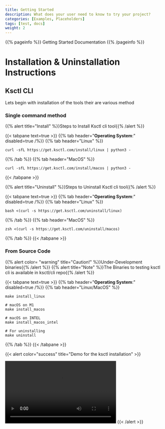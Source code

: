 ```yaml
---
title: Getting Started
description: What does your user need to know to try your project?
categories: [Examples, Placeholders]
tags: [test, docs]
weight: 2
---
```


{{% pageinfo %}}
Getting Started Documentation
{{% /pageinfo %}}

# Installation & Uninstallation Instructions

## Ksctl CLI
Lets begin with installation of the tools
their are various method

### Single command method

{{% alert title="Install" %}}Steps to Install Ksctl cli tool{{% /alert %}}

{{< tabpane text=true >}}
  {{% tab header="**Operating System**:" disabled=true /%}}
  {{% tab header="Linux" %}}
```shell
curl -sfL https://get.ksctl.com/install/linux | python3 -
```
  {{% /tab %}}
  {{% tab header="MacOS" %}}
```shell
curl -sfL https://get.ksctl.com/install/macos | python3 -
```
{{< /tabpane >}}


{{% alert title="Uninstall" %}}Steps to Uninstall Ksctl cli tool{{% /alert %}}

{{< tabpane text=true >}}
  {{% tab header="**Operating System**:" disabled=true /%}}
  {{% tab header="Linux" %}}
```shell
bash <(curl -s https://get.ksctl.com/uninstall/linux)
```
  {{% /tab %}}
  {{% tab header="MacOS" %}}
```shell
zsh <(curl -s https://get.ksctl.com/uninstall/macos)
```
  {{% /tab %}}
{{< /tabpane >}}


### From Source Code

{{% alert color= "warning" title="Caution!" %}}Under-Development binaries{{% /alert %}}
{{% alert title="Note" %}}The Binaries to testing ksctl cli is available in ksctl/cli repo{{% /alert %}}

{{< tabpane text=true >}}
  {{% tab header="**Operating System**:" disabled=true /%}}
  {{% tab header="Linux/MacOS" %}}
```shell
make install_linux

# macOS on M1
make install_macos

# macOS on INTEL
make install_macos_intel

# For uninstalling
make uninstall
```
  {{% /tab %}}
{{< /tabpane >}}


{{< alert color="success" title="Demo for the ksctl installation" >}}
  <!-- <iframe width="560" height="315" src="https://www.youtube.com/embed/iYwE3h0p7Zs" title="YouTube video player" frameborder="0" allow="accelerometer; autoplay; clipboard-write; encrypted-media; gyroscope; picture-in-picture" allowfullscreen></iframe> -->
  <video width="360" height="202" controls>
  <source src="/videos/ksctl-install.mp4" type="video/mp4" />
    Your browser does not support the video tag.
  </video>
{{< /alert >}}
